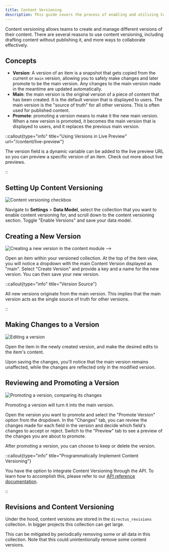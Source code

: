 ```yaml
---
title: Content Versioning
description: This guide covers the process of enabling and utilizing Content Versioning in Directus.
---
```


Content versioning allows teams to create and manage different versions of their content. There are several reasons to
use content versioning, including drafting content without publishing it, and more ways to collaborate effectively.

## Concepts

- **Version**: A version of an item is a snapshot that gets copied from the current or `main` version, allowing you to safely make changes and later promote to be the main version. Any changes to the main version made in the meantime are updated automatically.
- **Main**: the main version is the original version of a piece of content that has been created. It is the default version that is displayed to users. The main version is the "source of truth" for all other versions. This is often used for published content.
- **Promote**: promoting a version means to make it the new main version. When a new version is promoted, it becomes the main version that is displayed to users, and it replaces the previous main version.


::callout{type="info" title="Using Versions in Live Preview" url="/content/live-preview"}

The version field is a dynamic variable can be added to the live preview URL so you can preview a specific version of an item. Check out more about live previews.

::

## Setting Up Content Versioning

![Content versioning checkbox](https://product-team.directus.app/assets/26a59b99-55e9-4185-83f3-f8945ace589e.webp)

Navigate to **Settings** > **Data Model**, select the collection that you want to enable content versioning for, and scroll down to the content versioning section. Toggle "Enable Versions" and save your data model.

## Creating a New Version

![Creating a new version in the content module](https://product-team.directus.app/assets/bb353039-325c-4e4e-afaa-98a9ce2032d7.webp) -->

Open an item within your versioned collection. At the top of the item view, you will notice a dropdown with the main Content Version displayed as "main". Select "Create Version" and provide a key and a name for the new version. You can then save your new version.

::callout{type="info" title="Version Source"}

All new versions originate from the main version. This implies that the main version acts as the single source of truth
for other versions.

::

## Making Changes to a Version

![Editing a version](https://product-team.directus.app/assets/03d58f08-491a-4d5a-9fd8-4c007d800b5b.webp)

Open the item in the newly created version, and make the desired edits to the item's content.

Upon saving the changes, you'll notice that the main version remains unaffected, while the changes are reflected only in the modified version.

## Reviewing and Promoting a Version

![Promoting a version, comparing its changes](https://product-team.directus.app/assets/2eef0c84-877c-43c3-9a15-72366f637f9e.webp)

Promoting a version will turn it into the main version.

Open the version you want to promote and select the "Promote Version" option from the dropdown. In the "Changes" tab, you can review the changes made for each field in the version and decide which field's changes to accept or reject. Switch to the "Preview" tab to see a preview of the changes you are about to promote. 

After promoting a version, you can choose to keep or delete the version.

::callout{type="info" title="Programmatically Implement Content Versioning"}

You have the option to integrate Content Versioning through the API. To learn how to accomplish this, please refer to
our [API reference documentation](/api#tag/versions).

::

## Revisions and Content Versioning

Under the hood, content versions are stored in the `directus_revisions` collection. In bigger projects this collection
can get large.

This can be mitigated by periodically removing some or all data in this collection. Note that this could
unintentionally remove some content versions.
